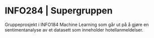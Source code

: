 # INFO284 | Supergruppen

Gruppeprosjekt i INFO184 Machine Learning som går ut på å gjøre en 
sentimentanalyse av et datasett som inneholder hotellanmeldelser.
